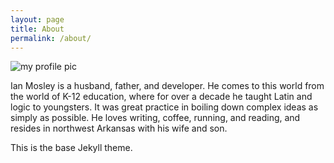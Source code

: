 ```yaml
---
layout: page
title: About
permalink: /about/
---
```


![my profile pic](https://pbs.twimg.com/profile_images/1623302536261251073/16NbrQTY_400x400.jpg) 

Ian Mosley is a husband, father, and developer. He comes to this world from the world of K-12 education, where for over a decade he taught Latin and logic to youngsters. It was great practice in boiling down complex ideas as simply as possible. He loves writing, coffee, running, and reading, and resides in northwest Arkansas with his wife and son.

This is the base Jekyll theme. 
